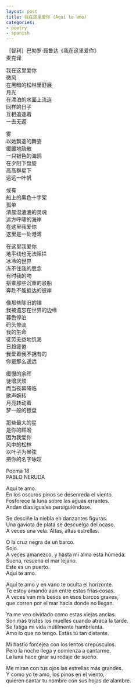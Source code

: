 ```yaml
---
layout: post
title: 我在这里爱你 (Aquí te amo)
categories:
- poetry
- spanish
---
```


［智利］巴勃罗·聂鲁达《我在这里爱你》  
麦克译  

我在这里爱你  
微风  
在黑暗的松林里舒展  
月光  
在漂泊的水面上流连  
同样的日子  
互相追逐着  
一去无返  

雾  
以她飘逸的舞姿  
缓缓地疏散  
一只银色的海鸥  
在夕阳下盘旋  
高高群星下  
远远一叶帆  

或有  
船上的黑色十字架  
孤单  
清晨湿漉漉的灵魂  
远方呼啸的海岸  
在这里我爱你  
这里是一处港湾  

在这里我爱你  
地平线也无法阻拦  
冰冷的世界  
冻不住我的思念  
有时我的吻  
搭乘那些沉重的驳船  
奔赴不能抵达的彼岸  

像那些陈旧的锚  
我被遗忘在世界的边缘  
暮色停泊  
码头惨淡  
我的生命  
徒劳无益地饥渴  
日趋疲倦  
我爱着我不拥有的  
你是那么遥远  

缓慢的余晖  
徒增厌烦  
而当夜幕降临  
歌声婉转  
月亮转动着  
梦一般的银盘  

那些最大的星  
是你的顾盼  
因为我爱你  
风中的松林  
以叶子为琴弦  
把你的名字咏叹  

Poema 18  
PABLO NERUDA  

Aquí te amo.   
En los oscuros pinos se desenreda el viento.   
Fosforece la luna sobre las aguas errantes.   
Andan días iguales persiguiéndose.   

Se desciñe la niebla en danzantes figuras.   
Una gaviota de plata se descuelga del ocaso.   
A veces una vela. Altas, altas estrellas.   

O la cruz negra de un barco.   
Solo.   
A veces amanezco, y hasta mi alma está húmeda.   
Suena, resuena el mar lejano.   
Este es un puerto.   
Aquí te amo.   

Aquí te amo y en vano te oculta el horizonte.   
Te estoy amando aún entre estas frías cosas.   
A veces van mis besos en esos barcos graves,   
que corren por el mar hacia donde no llegan.   

Ya me veo olvidado como estas viejas anclas.   
Son más tristes los muelles cuando atraca la tarde.   
Se fatiga mi vida inútilmente hambrienta.   
Amo lo que no tengo. Estás tú tan distante.   

Mi hastío forcejea con los lentos crepúsculos.   
Pero la noche llega y comienza a cantarme.   
La luna hace girar su rodaje de sueño.   

Me miran con tus ojos las estrellas más grandes.   
Y como yo te amo, los pinos en el viento,   
quieren cantar tu nombre con sus hojas de alambre.  
